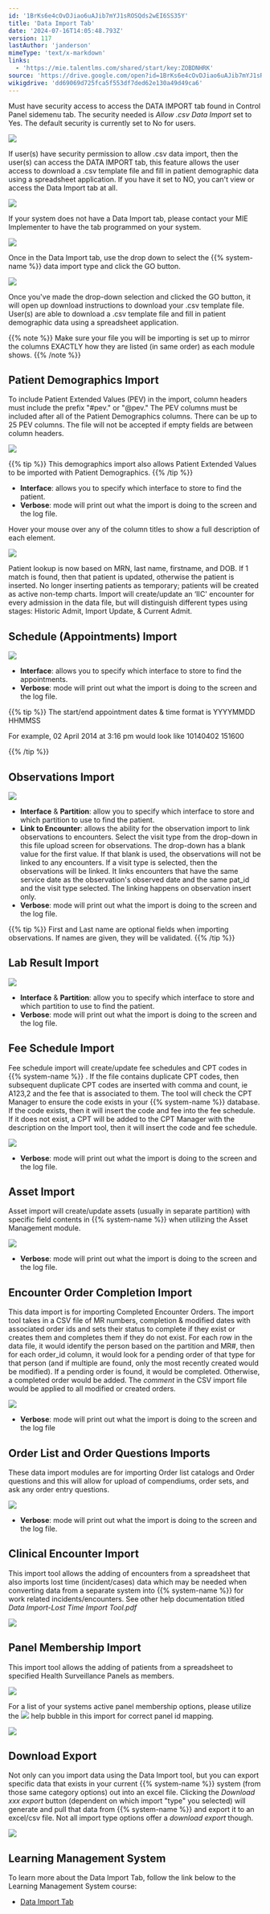 ```yaml
---
id: '1BrKs6e4cOvDJiao6uAJib7mYJ1sROSQds2wEI6SS35Y'
title: 'Data Import Tab'
date: '2024-07-16T14:05:48.793Z'
version: 117
lastAuthor: 'janderson'
mimeType: 'text/x-markdown'
links:
  - 'https://mie.talentlms.com/shared/start/key:ZOBDNHRK'
source: 'https://drive.google.com/open?id=1BrKs6e4cOvDJiao6uAJib7mYJ1sROSQds2wEI6SS35Y'
wikigdrive: 'dd69069d725fca5f553df7ded62e130a49d49ca6'
---
```

Must have security access to access the DATA IMPORT tab found in Control Panel sidemenu tab. The security needed is *Allow .csv Data Import* set to Yes. The default security is currently set to No for users.

![](../data-import-tab.assets/99290c0ea77278f28baacc397e311269.png)

If user(s) have security permission to allow .csv data import, then the user(s) can access the DATA IMPORT tab, this feature allows the user access to download a .csv template file and fill in patient demographic data using a spreadsheet application. If you have it set to NO, you can't view or access the Data Import tab at all.

![](../data-import-tab.assets/62d283a832787b647c120b8a96a55f7b.jpg)

If your system does not have a Data Import tab, please contact your MIE Implementer to have the tab programmed on your system.

![](../data-import-tab.assets/36a741ea142b701dc8f711b5500701f8.jpg)

Once in the Data Import tab, use the drop down to select the {{% system-name %}} data import type and click the GO button.

![](../data-import-tab.assets/86fdf52e63c3ed1ea5aadc877c1c34ce.png)

Once you've made the drop-down selection and clicked the GO button, it will open up download instructions to download your .csv template file. User(s) are able to download a .csv template file and fill in patient demographic data using a spreadsheet application.

{{% note %}}
Make sure your file you will be importing is set up to mirror the columns EXACTLY how they are listed (in same order) as each module shows.
{{% /note %}}

## Patient Demographics Import

To include Patient Extended Values (PEV) in the import, column headers must include the prefix "#pev." or "@pev." The PEV columns must be included after all of the Patient Demographics columns. There can be up to 25 PEV columns. The file will not be accepted if empty fields are between column headers.

![](../data-import-tab.assets/c39da07b6188ab2d88677911666a317b.png)

{{% tip %}}
This demographics import also allows Patient Extended Values to be imported with Patient Demographics.
{{% /tip %}}

* <strong>Interface</strong>: allows you to specify which interface to store to find the patient.
* <strong>Verbose</strong>: mode will print out what the import is doing to the screen and the log file.

Hover your mouse over any of the column titles to show a full description of each element.

![](../data-import-tab.assets/8dd67c0448ab093b0f87a69d86944fed.png)

Patient lookup is now based on MRN, last name, firstname, and DOB. If 1 match is found, then that patient is updated, otherwise the patient is inserted. No longer inserting patients as temporary; patients will be created as active non-temp charts. Import will create/update an ‘IIC' encounter for every admission in the data file, but will distinguish different types using stages: Historic Admit, Import Update, & Current Admit.

## Schedule (Appointments) Import

![](../data-import-tab.assets/40e728c4b2a87a29c8af8ecb42f5b4bd.png)

* <strong>Interface</strong>: allows you to specify which interface to store to find the appointments.
* <strong>Verbose</strong>: mode will print out what the import is doing to the screen and the log file.

{{% tip %}}
The start/end appointment dates & time format is YYYYMMDD HHMMSS



For example, 02 April 2014 at 3:16 pm would look like 10140402 151600


{{% /tip %}}

## Observations Import

![](../data-import-tab.assets/adf83551d73f4683ef830220911c3ee1.png)

* <strong>Interface</strong> & <strong>Partition</strong>: allow you to specify which interface to store and which partition to use to find the patient.
* <strong>Link to Encounter</strong>: allows the ability for the observation import to link observations to encounters. Select the visit type from the drop-down in this file upload screen for observations. The drop-down has a blank value for the first value. If that blank is used, the observations will not be linked to any encounters. If a visit type is selected, then the observations will be linked. It links encounters that have the same service date as the observation's observed date and the same pat_id and the visit type selected. The linking happens on observation insert only.
* <strong>Verbose</strong>: mode will print out what the import is doing to the screen and the log file.

{{% tip %}}
First and Last name are optional fields when importing observations. If names are given, they will be validated.
{{% /tip %}}

## Lab Result Import

![](../data-import-tab.assets/ee4552dde3b3f8b12b9601effddc2d74.png)

* <strong>Interface</strong> & <strong>Partition</strong>: allow you to specify which interface to store and which partition to use to find the patient.
* <strong>Verbose</strong>: mode will print out what the import is doing to the screen and the log file.

## Fee Schedule Import

Fee schedule import will create/update fee schedules and CPT codes in {{% system-name %}} . If the file contains duplicate CPT codes, then subsequent duplicate CPT codes are inserted with comma and count, ie A123,2 and the fee that is associated to them. The tool will check the CPT Manager to ensure the code exists in your {{% system-name %}} database. If the code exists, then it will insert the code and fee into the fee schedule. If it does not exist, a CPT will be added to the CPT Manager with the description on the Import tool, then it will insert the code and fee schedule.

![](../data-import-tab.assets/471d0b2341881978eaa13662fbb05d44.png)

* <strong>Verbose</strong>: mode will print out what the import is doing to the screen and the log file.

## Asset Import

Asset import will create/update assets (usually in separate partition) with specific field contents in {{% system-name %}} when utilizing the Asset Management module.

![](../data-import-tab.assets/d58b8becf4bac495ba96d38fb3c4750d.png)

* <strong>Verbose</strong>: mode will print out what the import is doing to the screen and the log file.

## Encounter Order Completion Import

This data import is for importing Completed Encounter Orders. The import tool takes in a CSV file of MR numbers, completion & modified dates with associated order ids and sets their status to complete if they exist or creates them and completes them if they do not exist. For each row in the data file, it would identify the person based on the partition and MR#, then for each order_id column, it would look for a pending order of that type for that person (and if multiple are found, only the most recently created would be modified). If a pending order is found, it would be completed. Otherwise, a completed order would be added. The *comment* in the CSV import file would be applied to all modified or created orders.

![](../data-import-tab.assets/d8a65119d5e01c4e73a652871c86af90.png)

* <strong>Verbose</strong>: mode will print out what the import is doing to the screen and the log file

## Order List and Order Questions Imports

These data import modules are for importing Order list catalogs and Order questions and this will allow for upload of compendiums, order sets, and ask any order entry questions.

![](../data-import-tab.assets/e72e65500f24f148088df65ebd9d114c.png)

* <strong>Verbose</strong>: mode will print out what the import is doing to the screen and the log file.

## Clinical Encounter Import

This import tool allows the adding of encounters from a spreadsheet that also imports lost time (incident/cases) data which may be needed when converting data from a separate system into {{% system-name %}} for work related incidents/encounters. See other help documentation titled *Data Import-Lost Time Import Tool.pdf*

![](../data-import-tab.assets/68237b1e42add0557c7dc77e196f333c.png)

## Panel Membership Import

This import tool allows the adding of patients from a spreadsheet to specified Health Surveillance Panels as members.

![](../data-import-tab.assets/04209323fa3a8dbfcc514492e99deefa.png)

For a list of your systems active panel membership options, please utilize the 
![](../data-import-tab.assets/bfbd8ddf9c846e1f985e44f63eaa3e57.png)
 help bubble in this import for correct panel id mapping.

![](../data-import-tab.assets/e92710369a29d1c31b3b7fbfc50b1b27.png)

## Download Export

Not only can you import data using the Data Import tool, but you can export specific data that exists in your current {{% system-name %}} system (from those same category options) out into an excel file. Clicking the *Download xxx export* button (dependent on which import "type" you selected) will generate and pull that data from {{% system-name %}} and export it to an excel/csv file. Not all import type options offer a *download export* though.

![](../data-import-tab.assets/0204e58ec27953076cdd54cf103e683e.png)

## Learning Management System

To learn more about the Data Import Tab, follow the link below to the Learning Management System course:

* [Data Import Tab](https://mie.talentlms.com/shared/start/key:ZOBDNHRK)
